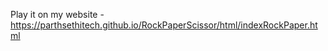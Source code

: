 Play it on my website - https://parthsethitech.github.io/RockPaperScissor/html/indexRockPaper.html

